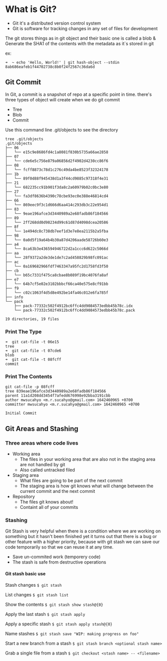 # What is Git?
- Git it's a distributed version control system
- Git is software for tracking changes in any set of files for development

The git stores things as in git object and their basic one is called a blob & Generate the SHA1 of the contents with the metadata as it`s stored in git

ex:
```
➜  ~ echo 'Hello, World!' | git hash-object --stdin
8ab686eafeb1f44702738c8b0f24f2567c36da6d
```

## Git Commit
In Git, a commit is a snapshot of repo at a specific point in time. there's three types of object will create when we do git commit
- Tree
- Blob
- Commit

Use this command line .git/objects to see the directory

```
tree .git/objects     
.git/objects
├── 06
│   └── e15c9e8686fd4c1a8081f830b5735a66ae2858
├── 07
│   └── cde6e5c756e879a06856d2f4902d4230cc86f6
├── 08
│   └── fcff8873c78d1c276c49da4be8523f32324178
├── 1b
│   └── 89f0d88f945438d1a3f44cd9885c97318f4e31
├── 21
│   └── 682235cc91b901f3da8c2a60979b02c0bc3e80
├── 27
│   └── fa3df8636b4390c78cbe93ec0e388e46814cd4
├── 66
│   └── 869eec9f3c1d666d6aa414c293db3c22e954d1
├── 83
│   └── 9eae196afce3d3440989a2e68fadb86f184566
├── 89
│   └── 2ff268dd0d98234d99c61d87d4098dcea20586
├── 8f
│   └── 1e494dc8c738db7eef1d3e7e8ea2115b2a5fba
├── 98
│   └── 0a0d5f19a64b4b30a87d4206aade58726b60e3
├── a4
│   └── 8ca63b3e436594946722d2a1ccc6d622c5066d
├── aa
│   └── 28f9372a2de3de1de7c2ad458829b98fc091ac
├── ac
│   └── 0a169682966fdf7463347a95fc2d1758fd3f50
├── cb
│   └── b65c7331f475ca8cbae8b089f19bc4076fa8af
├── e7
│   └── 64b7cf5e02e3102bbbcf66ca40e575e8cf91bb
├── f9
│   └── c02c1063f4d5d8e492be14fa46c012e6fa785f
├── info
└── pack
    ├── pack-77332c502f4912bc6ffc4dd9084573edbb45b78c.idx
    └── pack-77332c502f4912bc6ffc4dd9084573edbb45b78c.pack

19 directories, 19 files
```

### Print The Type
```
➜  git cat-file -t 06e15 
tree
➜  git cat-file -t 07cde6
blob
➜  git cat-file -t 08fcff
commit
```
### Print The Contents
```
git cat-file -p 08fcff
tree 839eae196afce3d3440989a2e68fadb86f184566
parent 11a1d208dd3454f7afedd676998e92bba3191cbb
author mwsucahyo <m.r.sucahyo@gmail.com> 1642460965 +0700
committer mwsucahyo <m.r.sucahyo@gmail.com> 1642460965 +0700

Initial Commit
```


## Git Areas and Stashing
### Three areas where code lives
- Working area
  - The files in your working area that are also not in the staging area are not handled by git
  - Also called untracked filed 
- Staging area
  - What files are going to be part of the next commit
  - The staging area is how git knows what will change between the current commit and the next commit 
- Repository
  - The files git knows about!
  - Containt all of your commits

### Stashing 
Git Stash is very helpful when there is a condition where we are working on something but it hasn't been finished yet it turns out that there is a bug or other feature with a higher priority, because with git stash we can save our code temporarily so that we can reuse it at any time.

  - Save un-commited work (temporery code)
  - The stash is safe from destructive operations

#### Git stash basic use

Stash changes
```$ git stash```

List changes
```$ git stash list```

Show the contents
```$ git stash show stash@{0}```

Apply the last stash
```$ git stash apply```

Apply a specific stash
```$ git stash apply stash@{0}```

Name stashes
```$ git stash save "WIP: making progress on foo"```

Start a new branch from a stash
```$ git stash branch <optional stash name>```

Grab a single file from a stash
```$ git checkout <stash name> -- <filename>```


